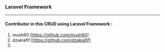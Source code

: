 ### Laravel Framework
<hr>

#### Contributor in this CRUD using Laravel Framework :

1. mush60 [https://github.com/mush60]
2. dzakiafif [https://github.com/dzakiafif]
3.